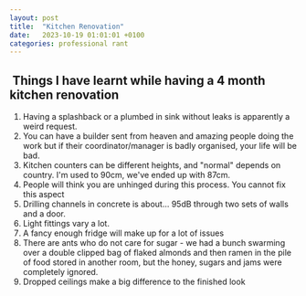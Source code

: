 ```yaml
---
layout: post
title:  "Kitchen Renovation"
date:   2023-10-19 01:01:01 +0100
categories: professional rant
---
```


##  Things I have learnt while having a 4 month kitchen renovation

1. Having a splashback or a plumbed in sink without leaks is apparently a weird request.
2. You can have a builder sent from heaven and amazing people doing the work but if their coordinator/manager is badly organised, your life will be bad.
3. Kitchen counters can be different heights, and "normal" depends on country. I'm used to 90cm, we've ended up with 87cm.
4. People will think you are unhinged during this process. You cannot fix this aspect
5. Drilling channels in concrete is about... 95dB through two sets of walls and a door.
6. Light fittings vary a lot.
7. A fancy enough fridge will make up for a lot of issues
8. There are ants who do not care for sugar - we had a bunch swarming over a double clipped bag of flaked almonds and then ramen in the pile of food stored in another room, but the honey, sugars and jams were completely ignored.
9. Dropped ceilings make a big difference to the finished look
